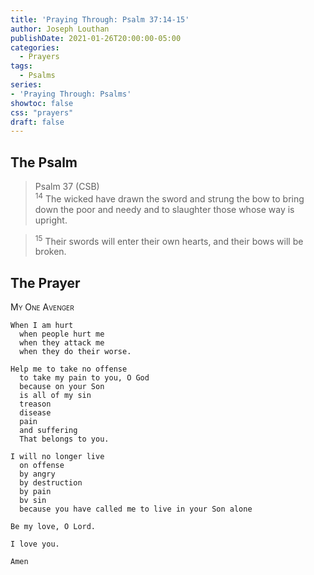 ```yaml
---
title: 'Praying Through: Psalm 37:14-15'
author: Joseph Louthan
publishDate: 2021-01-26T20:00:00-05:00
categories:
  - Prayers
tags:
  - Psalms
series:
- 'Praying Through: Psalms'
showtoc: false
css: "prayers"
draft: false
---
```

## The Psalm

>Psalm 37 (CSB)  
><sup>14</sup> The wicked have drawn the sword and strung the bow to bring down the poor and needy and to slaughter those whose way is upright. 

><sup>15</sup> Their swords will enter their own hearts, and their bows will be broken. 

## The Prayer

<div style="font-variant: small-caps;">
My One Avenger
</div>

```text
When I am hurt
  when people hurt me
  when they attack me
  when they do their worse.

Help me to take no offense
  to take my pain to you, O God
  because on your Son
  is all of my sin
  treason
  disease
  pain
  and suffering
  That belongs to you.

I will no longer live 
  on offense
  by angry
  by destruction
  by pain
  bv sin
  because you have called me to live in your Son alone

Be my love, O Lord.

I love you.

Amen
```
